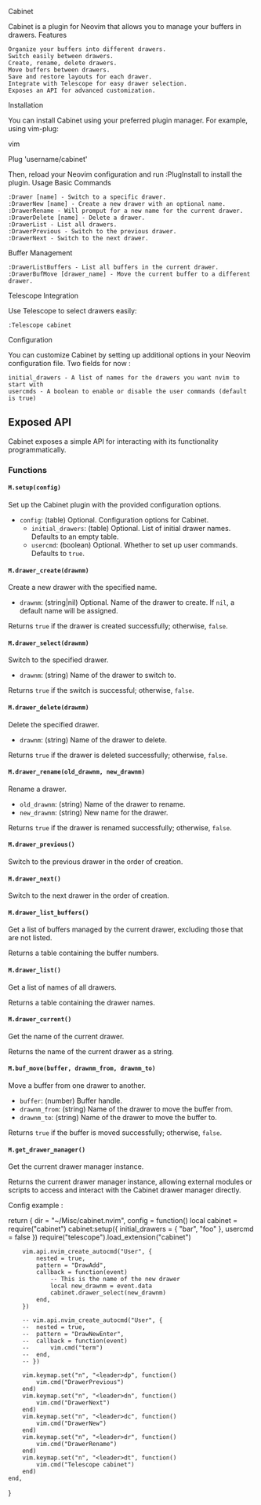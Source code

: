Cabinet

Cabinet is a plugin for Neovim that allows you to manage your buffers in drawers.
Features

    Organize your buffers into different drawers.
    Switch easily between drawers.
    Create, rename, delete drawers.
    Move buffers between drawers.
    Save and restore layouts for each drawer.
    Integrate with Telescope for easy drawer selection.
    Exposes an API for advanced customization.

Installation

You can install Cabinet using your preferred plugin manager. For example, using vim-plug:

vim

Plug 'username/cabinet'

Then, reload your Neovim configuration and run :PlugInstall to install the plugin.
Usage
Basic Commands

    :Drawer [name] - Switch to a specific drawer.
    :DrawerNew [name] - Create a new drawer with an optional name.
    :DrawerRename - Will promput for a new name for the current drawer.
    :DrawerDelete [name] - Delete a drawer.
    :DrawerList - List all drawers.
    :DrawerPrevious - Switch to the previous drawer.
    :DrawerNext - Switch to the next drawer.

Buffer Management

    :DrawerListBuffers - List all buffers in the current drawer.
    :DrawerBufMove [drawer_name] - Move the current buffer to a different drawer.

Telescope Integration

Use Telescope to select drawers easily:

    :Telescope cabinet

Configuration

You can customize Cabinet by setting up additional options in your Neovim configuration file. Two fields for now : 
    
    initial_drawers - A list of names for the drawers you want nvim to start with 
    usercmds - A boolean to enable or disable the user commands (default is true)


## Exposed API

Cabinet exposes a simple API for interacting with its functionality programmatically. 

### Functions

#### `M.setup(config)`

Set up the Cabinet plugin with the provided configuration options.

- `config`: (table) Optional. Configuration options for Cabinet.
  - `initial_drawers`: (table) Optional. List of initial drawer names. Defaults to an empty table.
  - `usercmd`: (boolean) Optional. Whether to set up user commands. Defaults to `true`.

#### `M.drawer_create(drawnm)`

Create a new drawer with the specified name.

- `drawnm`: (string|nil) Optional. Name of the drawer to create. If `nil`, a default name will be assigned.

Returns `true` if the drawer is created successfully; otherwise, `false`.

#### `M.drawer_select(drawnm)`

Switch to the specified drawer.

- `drawnm`: (string) Name of the drawer to switch to.

Returns `true` if the switch is successful; otherwise, `false`.

#### `M.drawer_delete(drawnm)`

Delete the specified drawer.

- `drawnm`: (string) Name of the drawer to delete.

Returns `true` if the drawer is deleted successfully; otherwise, `false`.

#### `M.drawer_rename(old_drawnm, new_drawnm)`

Rename a drawer.

- `old_drawnm`: (string) Name of the drawer to rename.
- `new_drawnm`: (string) New name for the drawer.

Returns `true` if the drawer is renamed successfully; otherwise, `false`.

#### `M.drawer_previous()`

Switch to the previous drawer in the order of creation.

#### `M.drawer_next()`

Switch to the next drawer in the order of creation.

#### `M.drawer_list_buffers()`

Get a list of buffers managed by the current drawer, excluding those that are not listed.

Returns a table containing the buffer numbers.

#### `M.drawer_list()`

Get a list of names of all drawers.

Returns a table containing the drawer names.

#### `M.drawer_current()`

Get the name of the current drawer.

Returns the name of the current drawer as a string.

#### `M.buf_move(buffer, drawnm_from, drawnm_to)`

Move a buffer from one drawer to another.

- `buffer`: (number) Buffer handle.
- `drawnm_from`: (string) Name of the drawer to move the buffer from.
- `drawnm_to`: (string) Name of the drawer to move the buffer to.

Returns `true` if the buffer is moved successfully; otherwise, `false`.

#### `M.get_drawer_manager()`

Get the current drawer manager instance.

Returns the current drawer manager instance, allowing external modules or scripts to access and interact with the Cabinet drawer manager directly.


Config example : 


return {
	dir = "~/Misc/cabinet.nvim",
	config = function()
		local cabinet = require("cabinet")
		cabinet:setup({ initial_drawers = { "bar", "foo" }, usercmd = false })
		require("telescope").load_extension("cabinet")

		vim.api.nvim_create_autocmd("User", {
			nested = true,
			pattern = "DrawAdd",
			callback = function(event)
				-- This is the name of the new drawer
				local new_drawnm = event.data
				cabinet.drawer_select(new_drawnm)
			end,
		})

		-- vim.api.nvim_create_autocmd("User", {
		-- 	nested = true,
		-- 	pattern = "DrawNewEnter",
		-- 	callback = function(event)
		-- 		vim.cmd("term")
		-- 	end,
		-- })

		vim.keymap.set("n", "<leader>dp", function()
			vim.cmd("DrawerPrevious")
		end)
		vim.keymap.set("n", "<leader>dn", function()
			vim.cmd("DrawerNext")
		end)
		vim.keymap.set("n", "<leader>dc", function()
			vim.cmd("DrawerNew")
		end)
		vim.keymap.set("n", "<leader>dr", function()
			vim.cmd("DrawerRename")
		end)
		vim.keymap.set("n", "<leader>dt", function()
			vim.cmd("Telescope cabinet")
		end)
	end,
}

